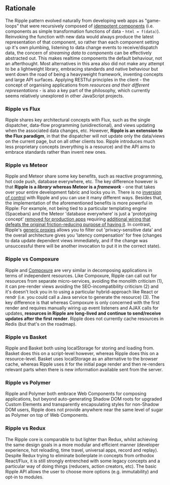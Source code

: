 ## Rationale

The Ripple pattern evolved naturally from developing web apps as "game-loops" that were recursively composed of [idempotent components](http://ag.svbtle.com/on-d3-components) (i.e. components as simple transformation functions of data - `html = f(data)`). Reinvoking the function with new data would always produce the latest representation of that component, so rather than each component setting up it's own plumbing, listening to data change events to receive/dispatch data, the concern of _streaming data to components_ can be effectively abstracted out. This makes realtime components the default behaviour, not an afterthought. Most alternatives in this area also did not make any attempt to be a lightweight library, embracing standards and native behaviour but went down the road of being a heavyweight framework, inventing concepts and large API surfaces. Applying RESTful principles in the client - the concept of organising applications from _resources and their different representations_ - is also a key part of the philosophy, which currently seems relatively unexplored in other JavaScript projects.

### Ripple vs Flux

Ripple shares key architectural concepts with Flux, such as the single dispatcher, data-flow programming (unidirectional), and views updating when the associated data changes, etc. However, **Ripple is an extension to the Flux paradigm**, in that the dispatcher will not update only the data/views on the current page, but on all other clients too. Ripple introduces much less proprietary concepts (everything is a resource) and the API aims to embrace standards rather than invent new ones.

### Ripple vs Meteor

Ripple and Meteor share some key benefits, such as reactive programming, hot code push, database everywhere, etc. The key difference however is that **Ripple is a _library_ whereas Meteor is a _framework_** - one that takes over your entire development fabric and locks you in. There is no [inversion of control](http://martinfowler.com/bliki/InversionOfControl.html) with Ripple and you can use it many different ways. Besides that, the implementation of the aforementioned benefits is more powerful in Ripple: For example, not being tied to a particular templating engine (Spacebars) and the Meteor 'database everywhere' is just a 'prototyping concept' [removed for production apps](https://www.meteor.com/try/11) requiring [additional wiring that defeats the original friction-reducing purpose of having it](https://www.meteor.com/try/10). In contrast, Ripple's [generic proxies](#rippleresourcename-body-opts) allows you to filter out 'privacy-sensitive data' and the overall architecture gives you 'latency compensation' for free (changes to data update dependent views immediately, and if the change was unsuccessful there will be another invocation to put it in the correct state).

### Ripple vs Compoxure

Ripple and [Compoxure](https://medium.com/@clifcunn/nodeconf-eu-29dd3ed500ec) are very similar in decomposing applications in terms of independent resources. Like Compoxure, Ripple can call out for resources from separate micro-services, avoiding the monolith criticism (1), it can pre-render views avoiding the SEO-incompatibility criticism (2) and it's doesn't lock you in to using a particular hybrid-approach like React or rendr (i.e. you could call a Java service to generate the resource) (3). The key difference is that whereas Compoxure is only concerned with the first render and requires manually wiring up event listeners and AJAX calls for updates, **resources in Ripple are long-lived and continue to send/receive updates after the first render**. Ripple does not currently cache resources in Redis (but that's on the roadmap).

### Ripple vs Basket

Ripple and Basket both using localStorage for storing and loading from. Basket does this on a script-level however, whereas Ripple does this on a resource-level. Basket uses localStorage as an alternative to the browser cache, whereas Ripple uses it for the initial page render and then re-renders relevant parts when there is new information available sent from the server.

### Ripple vs Polymer 

Ripple and Polymer both embrace Web Components for composing applications, but beyond auto-generating Shadow DOM roots for upgraded Custom Elements and transparently encapsulating styles for non-Shadow DOM users, Ripple does not provide anywhere near the same level of sugar as Polymer on top of Web Components.

### Ripple vs Redux

The Ripple core is comparable to but lighter than Redux, whilst achieving the same design goals in a more modular and efficient manner (developer experience, hot reloading, time travel, universal apps, record and replay). Despite Redux trying to eliminate boilerplate in concepts from orthodox React/Flux, it is still strongly entrenched with some legacy concepts and a particular way of doing things (reducers, action creators, etc). The basic Ripple API allows the user to choose more options (e.g. immutability) and opt-in to modules.
